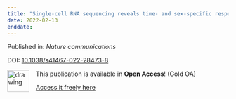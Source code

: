 ```yaml
---
title: "Single-cell RNA sequencing reveals time- and sex-specific responses of mouse spinal cord microglia to peripheral nerve injury and links ApoE to chronic pain."
date: 2022-02-13
enddate:
---
```


Published in: *Nature communications*

DOI: [10.1038/s41467-022-28473-8](https://doi.org/10.1038/s41467-022-28473-8)

<img src="https://upload.wikimedia.org/wikipedia/commons/thumb/7/77/Open_Access_logo_PLoS_transparent.svg/800px-Open_Access_logo_PLoS_transparent.svg.png" alt="drawing" width="50" align="left"/> &nbsp;&nbsp;&nbsp;This publication is available in **Open Access**! (Gold OA)

&nbsp;&nbsp;&nbsp;<a href="https://www.nature.com/articles/s41467-022-28473-8.pdf">Access it freely here</a>

